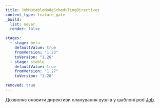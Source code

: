 ```yaml
---
title: JobMutableNodeSchedulingDirectives
content_type: feature_gate
_build:
  list: never
  render: false

stages:
  - stage: beta 
    defaultValue: true
    fromVersion: "1.23"
    toVersion: "1.26"    
  - stage: stable
    defaultValue: true
    fromVersion: "1.27"
    toVersion: "1.28"    

removed: true
---
```

Дозволяє оновити директиви планування вузлів у шаблоні pod [Job](/uk/docs/concepts/workloads/controllers/job).

